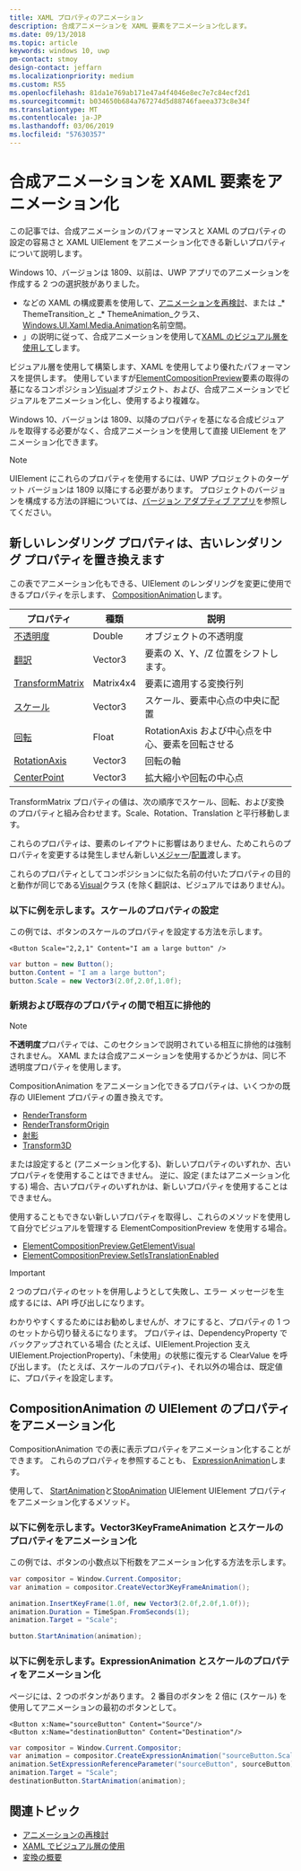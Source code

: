 ```yaml
---
title: XAML プロパティのアニメーション
description: 合成アニメーションを XAML 要素をアニメーション化します。
ms.date: 09/13/2018
ms.topic: article
keywords: windows 10, uwp
pm-contact: stmoy
design-contact: jeffarn
ms.localizationpriority: medium
ms.custom: RS5
ms.openlocfilehash: 81da1e769ab171e47a4f4046e8ec7e7c84ecf2d1
ms.sourcegitcommit: b034650b684a767274d5d88746faeea373c8e34f
ms.translationtype: MT
ms.contentlocale: ja-JP
ms.lasthandoff: 03/06/2019
ms.locfileid: "57630357"
---
```

# <a name="animating-xaml-elements-with-composition-animations"></a>合成アニメーションを XAML 要素をアニメーション化

この記事では、合成アニメーションのパフォーマンスと XAML のプロパティの設定の容易さと XAML UIElement をアニメーション化できる新しいプロパティについて説明します。

Windows 10、バージョンは 1809、以前は、UWP アプリでのアニメーションを作成する 2 つの選択肢がありました。

- などの XAML の構成要素を使用して、[アニメーションを再検討](storyboarded-animations.md)、または _* ThemeTransition_と _* ThemeAnimation_クラス、 [Windows.UI.Xaml.Media.Animation](/uwp/api/windows.ui.xaml.media.animation)名前空間。
- 」の説明に従って、合成アニメーションを使用して[XAML のビジュアル層を使用して](../../composition/using-the-visual-layer-with-xaml.md)します。

ビジュアル層を使用して構築します、XAML を使用してより優れたパフォーマンスを提供します。 使用していますが[ElementCompositionPreview](/uwp/api/Windows.UI.Xaml.Hosting.ElementCompositionPreview)要素の取得の基になるコンポジション[Visual](/uwp/api/windows.ui.composition.visual)オブジェクト、および、合成アニメーションでビジュアルをアニメーション化し、使用するより複雑な。

Windows 10、バージョンは 1809、以降のプロパティを基になる合成ビジュアルを取得する必要がなく、合成アニメーションを使用して直接 UIElement をアニメーション化できます。

> [!NOTE]
> UIElement にこれらのプロパティを使用するには、UWP プロジェクトのターゲット バージョンは 1809 以降にする必要があります。 プロジェクトのバージョンを構成する方法の詳細については、[バージョン アダプティブ アプリ](../../debug-test-perf/version-adaptive-apps.md)を参照してください。

## <a name="new-rendering-properties-replace-old-rendering-properties"></a>新しいレンダリング プロパティは、古いレンダリング プロパティを置き換えます

この表でアニメーション化もできる、UIElement のレンダリングを変更に使用できるプロパティを示します、 [CompositionAnimation](/uwp/api/windows.ui.composition.compositionanimation)します。

| プロパティ | 種類 | 説明 |
| -- | -- | -- |
| [不透明度](/uwp/api/windows.ui.xaml.uielement.opacity) | Double | オブジェクトの不透明度 |
| [翻訳](/uwp/api/windows.ui.xaml.uielement.translation) | Vector3 | 要素の X、Y、/Z 位置をシフトします。 |
| [TransformMatrix](/uwp/api/windows.ui.xaml.uielement.transformmatrix) | Matrix4x4 | 要素に適用する変換行列 |
| [スケール](/uwp/api/windows.ui.xaml.uielement.scale) | Vector3 | スケール、要素中心点の中央に配置 |
| [回転](/uwp/api/windows.ui.xaml.uielement.rotation) | Float | RotationAxis および中心点を中心、要素を回転させる |
| [RotationAxis](/uwp/api/windows.ui.xaml.uielement.rotationaxis) | Vector3 | 回転の軸 |
| [CenterPoint](/uwp/api/windows.ui.xaml.uielement.centerpoint) | Vector3 | 拡大縮小や回転の中心点 |

TransformMatrix プロパティの値は、次の順序でスケール、回転、および変換のプロパティと組み合わせます。Scale、Rotation、Translation と平行移動します。

これらのプロパティは、要素のレイアウトに影響はありません、ためこれらのプロパティを変更するは発生しません新しい[メジャー](/uwp/api/windows.ui.xaml.uielement.measure)/[配置](/uwp/api/windows.ui.xaml.uielement.arrange)渡します。

これらのプロパティとしてコンポジションに似た名前の付いたプロパティの目的と動作が同じである[Visual](/uwp/api/windows.ui.composition.visual)クラス (を除く翻訳は、ビジュアルではありません)。

### <a name="example-setting-the-scale-property"></a>以下に例を示します。スケールのプロパティの設定

この例では、ボタンのスケールのプロパティを設定する方法を示します。

```xaml
<Button Scale="2,2,1" Content="I am a large button" />
```

```csharp
var button = new Button();
button.Content = "I am a large button";
button.Scale = new Vector3(2.0f,2.0f,1.0f);
```

### <a name="mutual-exclusivity-between-new-and-old-properties"></a>新規および既存のプロパティの間で相互に排他的

> [!NOTE]
> **不透明度**プロパティでは、このセクションで説明されている相互に排他的は強制されません。 XAML または合成アニメーションを使用するかどうかは、同じ不透明度プロパティを使用します。

CompositionAnimation をアニメーション化できるプロパティは、いくつかの既存の UIElement プロパティの置き換えです。

- [RenderTransform](/uwp/api/windows.ui.xaml.uielement.rendertransform)
- [RenderTransformOrigin](/uwp/api/windows.ui.xaml.uielement.rendertransformorigin)
- [射影](/uwp/api/windows.ui.xaml.uielement.projection)
- [Transform3D](/uwp/api/windows.ui.xaml.uielement.transform3d)

または設定すると (アニメーション化する)、新しいプロパティのいずれか、古いプロパティを使用することはできません。 逆に、設定 (またはアニメーション化する) 場合、古いプロパティのいずれかは、新しいプロパティを使用することはできません。

使用することもできない新しいプロパティを取得し、これらのメソッドを使用して自分でビジュアルを管理する ElementCompositionPreview を使用する場合。

- [ElementCompositionPreview.GetElementVisual](/uwp/api/windows.ui.xaml.hosting.elementcompositionpreview.getelementvisual)
- [ElementCompositionPreview.SetIsTranslationEnabled](/uwp/api/windows.ui.xaml.hosting.elementcompositionpreview.setistranslationenabled)

> [!IMPORTANT]
> 2 つのプロパティのセットを併用しようとして失敗し、エラー メッセージを生成するには、API 呼び出しになります。

わかりやすくするためにはお勧めしませんが、オフにすると、プロパティの 1 つのセットから切り替えるになります。 プロパティは、DependencyProperty でバックアップされている場合 (たとえば、UIElement.Projection 支え UIElement.ProjectionProperty)、「未使用」の状態に復元する ClearValue を呼び出します。 (たとえば、スケールのプロパティ)、それ以外の場合は、既定値に、プロパティを設定します。

## <a name="animating-uielement-properties-with-compositionanimation"></a>CompositionAnimation の UIElement のプロパティをアニメーション化

CompositionAnimation での表に表示プロパティをアニメーション化することができます。 これらのプロパティを参照することも、 [ExpressionAnimation](/uwp/api/windows.ui.composition.expressionanimation)します。

使用して、 [StartAnimation](/uwp/api/windows.ui.xaml.uielement.startanimation)と[StopAnimation](/uwp/api/windows.ui.xaml.uielement.stopanimation) UIElement UIElement プロパティをアニメーション化するメソッド。

### <a name="example-animating-the-scale-property-with-a-vector3keyframeanimation"></a>以下に例を示します。Vector3KeyFrameAnimation とスケールのプロパティをアニメーション化

この例では、ボタンの小数点以下桁数をアニメーション化する方法を示します。

```csharp
var compositor = Window.Current.Compositor;
var animation = compositor.CreateVector3KeyFrameAnimation();

animation.InsertKeyFrame(1.0f, new Vector3(2.0f,2.0f,1.0f));
animation.Duration = TimeSpan.FromSeconds(1);
animation.Target = "Scale";

button.StartAnimation(animation);
```

### <a name="example-animating-the-scale-property-with-an-expressionanimation"></a>以下に例を示します。ExpressionAnimation とスケールのプロパティをアニメーション化

ページには、2 つのボタンがあります。 2 番目のボタンを 2 倍に (スケール) を使用してアニメーションの最初のボタンとして。

```xaml
<Button x:Name="sourceButton" Content="Source"/>
<Button x:Name="destinationButton" Content="Destination"/>
```

```csharp
var compositor = Window.Current.Compositor;
var animation = compositor.CreateExpressionAnimation("sourceButton.Scale*2");
animation.SetExpressionReferenceParameter("sourceButton", sourceButton);
animation.Target = "Scale";
destinationButton.StartAnimation(animation);
```

## <a name="related-topics"></a>関連トピック

- [アニメーションの再検討](storyboarded-animations.md)
- [XAML でビジュアル層の使用](../../composition/using-the-visual-layer-with-xaml.md)
- [変換の概要](../layout/transforms.md)
